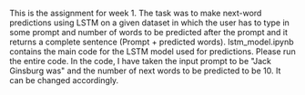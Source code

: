 This is the assignment for week 1. The task was to make next-word predictions using LSTM on a given dataset in which the user has to type in some prompt and number of words to be predicted after the prompt and it returns a complete
sentence (Prompt +  predicted words).
lstm_model.ipynb contains the main code for the LSTM model used for predictions. Please run the entire code. In the code, I have taken the input prompt to be "Jack Ginsburg was" and the number of next words to be predicted to be 10. It can be changed accordingly. 
